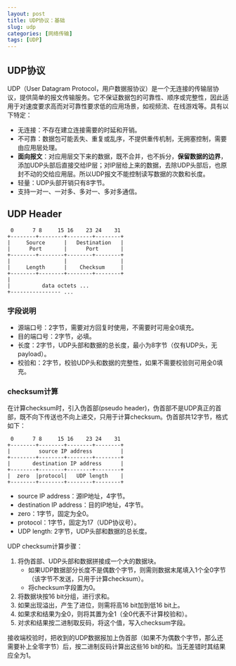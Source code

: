 ```yaml
---
layout: post
title: UDP协议：基础
slug: udp
categories: [网络传输]
tags: [UDP]
---
```


## UDP协议
UDP（User Datagram Protocol，用户数据报协议）是一个无连接的传输层协议，提供简单的报文传输服务。它不保证数据包的可靠性、顺序或完整性，因此适用于对速度要求高而对可靠性要求低的应用场景，如视频流、在线游戏等。具有以下特定：
+ 无连接：不存在建立连接需要的时延和开销。
+ 不可靠：数据包可能丢失、重复或乱序，不提供重传机制，无拥塞控制，需要由应用层处理。
+ **面向报文**：对应用层交下来的数据，既不合并，也不拆分，**保留数据的边界**，添加UDP头部后直接交给IP层；对IP层给上来的数据，去除UDP头部后，也原封不动的交给应用层。所以UDP报文不能控制读写数据的次数和长度。
+ 轻量：UDP头部开销只有8字节。
+ 支持一对一、一对多、多对一、多对多通信。
## UDP Header

```
 0      7 8     15 16    23 24    31
+--------+--------+--------+--------+
|     Source      |   Destination   |
|      Port       |      Port       |
+--------+--------+--------+--------+
|                 |                 |
|     Length      |    Checksum     |
+--------+--------+--------+--------+
|
|          data octets ...
+---------------- ...
```
### 字段说明
+ 源端口号：2字节，需要对方回复时使用，不需要时可用全0填充。
+ 目的端口号：2字节，必填。
+ 长度：2字节，UDP头部和数据的总长度，最小为8字节（仅有UDP头，无payload）。
+ 校验和：2字节，校验UDP头和数据的完整性，如果不需要校验则可用全0填充。

### checksum计算
在计算checksum时，引入伪首部(pseudo header)，伪首部不是UDP真正的首部，既不向下传送也不向上递交，只用于计算checksum。伪首部共12字节，格式如下：

```
 0      7 8     15 16    23 24    31
+--------+--------+--------+--------+
|         source IP address         |
+--------+--------+--------+--------+
|       destination IP address      |
+--------+--------+--------+--------+
|  zero  |protocol|   UDP length    |
+--------+--------+--------+--------+
```
+ source IP address：源IP地址，4字节。
+ destination IP address：目的IP地址，4字节。
+ zero：1字节，固定为全0。
+ protocol：1字节，固定为17（UDP协议号）。
+ UDP length: 2字节，UDP头部和数据的总长度。

UDP checksum计算步骤：
1. 将伪首部、UDP头部和数据拼接成一个大的数据块。
    + 如果UDP数据部分长度不是偶数个字节，则需则数据末尾填入1个全0字节（该字节不发送，只用于计算checksum）。
    + 将checksum字段置为0。
1. 将数据块按16 bit分组，进行求和。
1. 如果出现溢出，产生了进位，则需将高16 bit加到低16 bit上。
1. 如果求和结果为全0，则将其置为全1（全0代表不计算校验和）。
1. 对求和结果按二进制取反码，将这个值，写入checksum字段。

接收端校验时，把收到的UDP数据报加上伪首部（如果不为偶数个字节，那么还需要补上全零字节）后，按二进制反码计算出这些16 bit的和。当无差错时其结果应全为1。